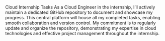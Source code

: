 Cloud Internship  Tasks
As a Cloud Engineer in the internship, I’ll actively maintain a dedicated GitHub repository to document and showcase my progress. This central platform will house all my completed tasks, enabling smooth collaboration and version control. My commitment is to regularly update and organize the repository, demonstrating my expertise in cloud technologies and effective project management throughout the internship.
